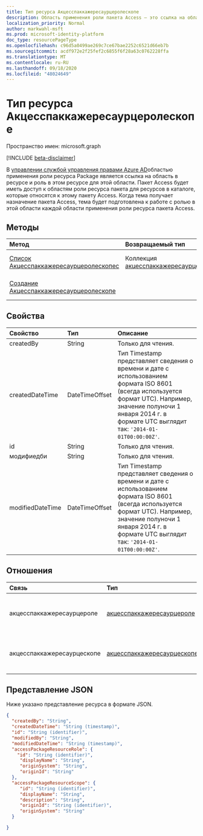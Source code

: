 ```yaml
---
title: Тип ресурса Акцесспаккажересаурцеролескопе
description: Область применения роли пакета Access — это ссылка на область в ресурсе и роль в этом ресурсе.
localization_priority: Normal
author: markwahl-msft
ms.prod: microsoft-identity-platform
doc_type: resourcePageType
ms.openlocfilehash: c96d5a0499ae269c7ce67bae2252c6521d66eb7b
ms.sourcegitcommit: acdf972e2f25fef2c6855f6f28a63c0762228ffa
ms.translationtype: MT
ms.contentlocale: ru-RU
ms.lasthandoff: 09/18/2020
ms.locfileid: "48024649"
---
```

# <a name="accesspackageresourcerolescope-resource-type"></a>Тип ресурса Акцесспаккажересаурцеролескопе

Пространство имен: microsoft.graph

[!INCLUDE [beta-disclaimer](../../includes/beta-disclaimer.md)]

В [управлении службой управления правами Azure AD](entitlementmanagement-root.md)областью применения роли ресурса Package является ссылка на область в ресурсе и роль в этом ресурсе для этой области.  Пакет Access будет иметь доступ к областям роли ресурса пакета для ресурсов в каталоге, которые относятся к этому пакету Access.  Когда тема получает назначение пакета Access, тема будет подготовлена к работе с ролью в этой области каждой области применения роли ресурса пакета Access.

## <a name="methods"></a>Методы

| Метод       | Возвращаемый тип | Описание |
|:-------------|:------------|:------------|
| [Список Акцесспаккажересаурцеролескопес](../api/accesspackage-list-accesspackageresourcerolescopes.md) | Коллекция [акцесспаккажересаурцеролескопе](accesspackageresourcerolescope.md) | Получение списка объектов **акцесспаккажересаурцеролескопе** для пакета Access. |
| [Создание Акцесспаккажересаурцеролескопе](../api/accesspackage-post-accesspackageresourcerolescopes.md) | | Создайте новый объект **акцесспаккажересаурцеролескопе** для пакета Access. |

## <a name="properties"></a>Свойства

| Свойство     | Тип        | Описание |
|:-------------|:------------|:------------|
|createdBy|String|Только для чтения.|
|createdDateTime|DateTimeOffset|Тип Timestamp представляет сведения о времени и дате с использованием формата ISO 8601 (всегда используется формат UTC). Например, значение полуночи 1 января 2014 г. в формате UTC выглядит так: `'2014-01-01T00:00:00Z'`.|
|id|String| Только для чтения.|
|модифиедби|String|Только для чтения.|
|modifiedDateTime|DateTimeOffset|Тип Timestamp представляет сведения о времени и дате с использованием формата ISO 8601 (всегда используется формат UTC). Например, значение полуночи 1 января 2014 г. в формате UTC выглядит так: `'2014-01-01T00:00:00Z'`.|

## <a name="relationships"></a>Отношения

| Связь | Тип        | Описание |
|:-------------|:------------|:------------|
|акцесспаккажересаурцероле|[акцесспаккажересаурцероле](accesspackageresourcerole.md)| Только для чтения. Допускается значение null.|
|акцесспаккажересаурцескопе|[акцесспаккажересаурцескопе](accesspackageresourcescope.md)| Только для чтения. Допускается значение null.|

## <a name="json-representation"></a>Представление JSON

Ниже указано представление ресурса в формате JSON.

<!-- {
  "blockType": "resource",
  "optionalProperties": [

  ],
  "@odata.type": "microsoft.graph.accessPackageResourceRoleScope",
  "baseType": "",
  "keyProperty": "id"
}-->

```json
{
  "createdBy": "String",
  "createdDateTime": "String (timestamp)",
  "id": "String (identifier)",
  "modifiedBy": "String",
  "modifiedDateTime": "String (timestamp)",
  "accessPackageResourceRole": {
    "id": "String (identifier)",
     "displayName": "String",
     "originSystem": "String",
     "originId": "String"
  },
  "accessPackageResourceScope": {
     "id": "String (identifier)",
     "displayName": "String",
     "description": "String",
     "originId": "String (identifier)",
     "originSystem": "String"
  }

}
```

<!-- uuid: 16cd6b66-4b1a-43a1-adaf-3a886856ed98
2019-02-04 14:57:30 UTC -->
<!-- {
  "type": "#page.annotation",
  "description": "accessPackageResourceRoleScope resource",
  "keywords": "",
  "section": "documentation",
  "tocPath": ""
}-->


